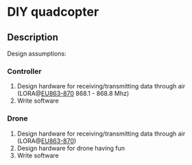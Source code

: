 # DIY quadcopter

## Description
Design assumptions:
### Controller
1. Design hardware for receiving/transmitting data through air (LORA@[EU863-870](https://www.thethingsnetwork.org/) 868.1 - 868.8 Mhz)
3. Write software
### Drone
1. Design hardware for receiving/transmitting data through air (LORA@[EU863-870](https://www.thethingsnetwork.org/))
2. Design hardware for drone having fun
3. Write software